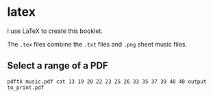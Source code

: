 # latex

I use LaTeX to create this booklet.

The `.tex` files combine the `.txt` files and `.png` sheet music files.

## Select a range of a PDF

```
pdftk music.pdf cat 13 19 20 22 23 25 26 33 35 37 39 40 48 output to_print.pdf
```
